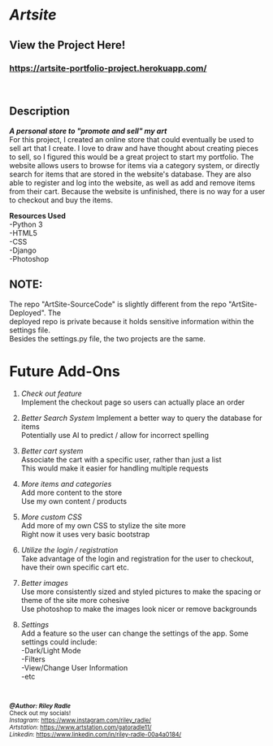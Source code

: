 # *Artsite*

## View the Project Here!
### https://artsite-portfolio-project.herokuapp.com/

<br>

## Description
__*A personal store to "promote and sell" my art*__  
For this project, I created an online store that could eventually be used to 
sell art that I create.  I love to draw and have thought about creating pieces
to sell, so I figured this would be a great project to start my portfolio.
The website allows users to browse for items via a category system,
or directly search for items that are stored in the website's database.  They are also
able to register and log into the website, as well as add and remove items from their cart.
Because the website is unfinished, there is no way for a user to checkout and buy the items.  
  
**Resources Used**  
-Python 3  
-HTML5  
-CSS  
-Django  
-Photoshop  

## NOTE:
The repo "ArtSite-SourceCode" is slightly different from the repo "ArtSite-Deployed". The  
deployed repo is private because it holds sensitive information within the settings file.  
Besides the settings.py file, the two projects are the same. 


# Future Add-Ons
1. *Check out feature*   
Implement the checkout page so users can actually place an order  

2. *Better Search System*
Implement a better way to query the database for items  
Potentially use AI to predict / allow for incorrect spelling  

3. *Better cart system*  
Associate the cart with a specific user, rather than just a list  
This would make it easier for handling multiple requests  

4. *More items and categories*  
Add more content to the store  
Use my own content / products  

5. *More custom CSS*  
Add more of my own CSS to stylize the site more  
Right now it uses very basic bootstrap  

6. *Utilize the login / registration*  
Take advantage of the login and registration for
the user to checkout, have their own specific cart
etc.  

7. *Better images*  
Use more consistently sized and styled pictures to make
the spacing or theme of the site more cohesive  
Use photoshop to make the images look nicer or remove backgrounds  

8. *Settings*  
Add a feature so the user can change the settings of the app. Some settings could include:  
-Dark/Light Mode  
-Filters  
-View/Change User Information  
-etc  

<br>  

<small>  

__*@Author: Riley Radle*__  
Check out my socials!  
*Instagram*: https://www.instagram.com/riley_radle/  
*Artstation*: https://www.artstation.com/gatoradle11/    
*Linkedin*: https://www.linkedin.com/in/riley-radle-00a4a0184/

</small>


